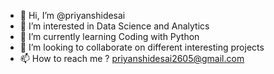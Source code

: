 - 👋 Hi, I’m @priyanshidesai
- 👀 I’m interested in Data Science and Analytics
- 🌱 I’m currently learning Coding with Python
- 💞️ I’m looking to collaborate on different interesting projects
- 📫 How to reach me ? priyanshidesai2605@gmail.com

<!---
priyanshidesai/priyanshidesai is a ✨ special ✨ repository because its `README.md` (this file) appears on your GitHub profile.
You can click the Preview link to take a look at your changes.
--->
